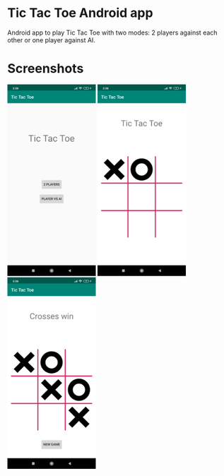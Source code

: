 # Tic Tac Toe Android app

Android app to play Tic Tac Toe with two modes: 2 players against each other or one player against AI.

# Screenshots

<img src="screenshots/screenshot_1.jpg" alt="Main menu screenshot" width="200px" />
<img src="screenshots/screenshot_2.jpg" alt="Gameplay screenshot" width="200px" />
<img src="screenshots/screenshot_3.jpg" alt="Game over screenshot" width="200px" />
